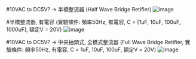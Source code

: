 #10VAC to DC5V? → 半橋整流器 (Half Wave Bridge Retifier)
![image](https://github.com/wang960802/EC2024/assets/162283643/04569977-39b2-4e69-aaf3-23ef38a6f601)





#半橋整流器, 有電容 (實驗條件: 頻率50Hz, 有電容, C = [1uF, 10uF, 100uF, 1000uF], 額定V = 20V)
![image](https://github.com/wang960802/EC2024/assets/162283643/a6295d8a-60cd-4da4-a115-a6f7bc8859fc)






#10VAC to DC5V? → 中央抽頭式, 全橋式整流器 (Full Wave Bridge Retifier, 實驗條件: 頻率50Hz, 有電容, C = 1uF, 10uF, 100uF, 額定V = 20V)
![image](https://github.com/wang960802/EC2024/assets/162283643/d3e27f01-b296-400f-b2c0-8fbab5f32dc5)






